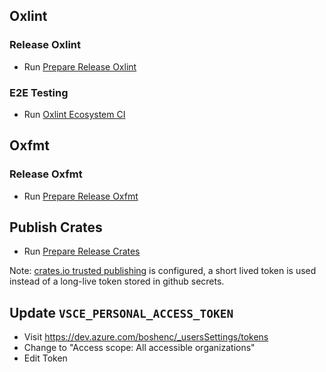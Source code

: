 ## Oxlint

### Release Oxlint

- Run [Prepare Release Oxlint](https://github.com/oxc-project/oxc/actions/workflows/prepare_release_oxlint.yml)

### E2E Testing

- Run [Oxlint Ecosystem CI](https://github.com/oxc-project/oxlint-ecosystem-ci/actions/workflows/ecosystem-ci.yml)

## Oxfmt

### Release Oxfmt

- Run [Prepare Release Oxfmt](https://github.com/oxc-project/oxc/actions/workflows/prepare_release_oxfmt.yml)

## Publish Crates

- Run [Prepare Release Crates](https://github.com/oxc-project/oxc/actions/workflows/prepare_release_crates.yml)

Note: [crates.io trusted publishing](https://crates.io/docs/trusted-publishing) is configured,
a short lived token is used instead of a long-live token stored in github secrets.

## Update `VSCE_PERSONAL_ACCESS_TOKEN`

- Visit https://dev.azure.com/boshenc/_usersSettings/tokens
- Change to "Access scope: All accessible organizations"
- Edit Token
